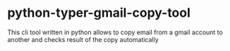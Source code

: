 # python-typer-gmail-copy-tool
This cli tool written in python allows to copy email from a gmail account to another and checks result of the copy automatically
